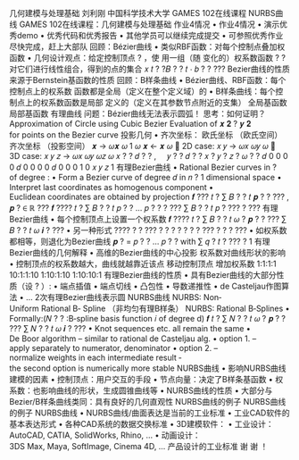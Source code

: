 几何建模与处理基础
刘利刚
中国科学技术大学
GAMES 102在线课程
NURBS曲线
GAMES 102在线课程：几何建模与处理基础
作业4情况
• 作业4情况
• 演示优秀demo
• 优秀代码和优秀报告
• 其他学员可以继续完成提交
• 可参照优秀作业尽快完成，赶上大部队
回顾：Bézier曲线
• 类似RBF函数：对每个控制点叠加权函数
• 几何设计观点：给定控制顶点
?
，使
用一组（随 变化的）权系数函数
?
?
对它们进行线性组合，得到的点的集合
𝑥 𝑡 ? ?𝐵 ?
?
𝑡 ⋅ 𝑏 ?
?
???
Bezier曲线的性质来源于Bernstein基函数的性质
回顾：B样条曲线
• Bézier曲线、RBF函数：每个控制点上的权系数
函数都是全局（定义在整个定义域）的
• B样条曲线：每个控制点上的权系数函数是局部
定义的（定义在其参数节点附近的支集）
全局基函数 局部基函数
有理曲线
问题：Bézier曲线无法表示圆弧！
思考：如何证明？
Approximation of Circle using Cubic Bezier Evaluation of 𝒙 𝟐 ? 𝒚 𝟐 for points on the Bezier curve
投影几何
• 齐次坐标：
欧氏坐标
（欧氏空间）
齐次坐标
（投影空间）
𝒙 →
𝜔𝒙
𝜔
1
𝜔
𝒙 ←
𝒙
𝜔
 2D case:
𝑥
𝑦
→
𝜔𝑥
𝜔𝑦
𝜔
 3D case:
𝑥
𝑦
𝑧
→
𝜔𝑥
𝜔𝑦
𝜔𝑧
𝜔
𝑥 ? ? 𝑑
?
? ,     𝑦
?
? 𝑑
?
?
𝑥 ?
𝑦 ?
𝑧 ?
𝜔 ?
?
𝑑 0 0 0
0 𝑑 0 0
0 0 𝑑 0
0 0 1 0
𝑥
𝑦
𝑧
1
有理Bezier曲线
• Rational Bezier curves in
?
of degree :
• Form a Bezier curve of degree 𝑑 in 𝑛 ? 1 dimensional
space
• Interpret last coordinates as homogenous component
• Euclidean coordinates are obtained by projection
𝒇
???
𝑡 ? ∑ 𝐵
?
?
𝑡 𝒑 ?
?
???
, 𝒑 ? ∈ ℝ ???
𝒇
????
𝑡 ?
∑ 𝐵 ?
?
𝑡
𝑝 ?
?
…
𝑝 ?
?
?
???
∑ 𝐵
?
?
𝑡 𝑝 ?
???
?
???
有理Bezier曲线
• 每个控制顶点上设置一个权系数
𝒇
????
𝑡 ?
∑ 𝐵
?
?
𝑡 𝜔 ? 𝒑 ?
?
???
∑ 𝐵
?
?
𝑡 𝜔 𝒊
?
???
• 另一种形式
????
?
?
???
?
?
?
?
?
?
?
???
? ?
?
???
• 如权系数都相等，则退化为Bezier曲线
𝒑 ? =
𝑝 ?
?
…
𝑝 ?
?
with ∑ 𝑞 ? 𝑡
?
???
? 1
有理Bezier曲线的几何解释
• 高维的Bezier曲线的中心投影
权系数对曲线形状的影响
• 控制顶点的权系数越大，曲线就越靠近该点
移动控制顶点
增加权系数
1:1:1:1 10:1:1:10
1:10:1:10
1:10:10:1
有理Bezier曲线的性质
• 具有Bezier曲线的大部分性质（设
?
）:
• 端点插值
• 端点切线
• 凸包性
• 导数递推性
• de Casteljau作图算法
• …
2次有理Bezier曲线表示圆
NURBS曲线
NURBS: Non‐Uniform Rational B‐
Spline （非均匀有理B样条）
NURBS: Rational B‐Splines
• Formally:(𝑁 ?
?
:B‐spline basis function 𝑖 of degree d)
𝒇 𝑡 ?
∑ 𝑁
?
?
𝑡 𝜔 ? 𝒑 ?
?
???
∑ 𝑁
?
?
𝑡 𝜔 𝒊
?
???
• Knot sequences etc. all remain the same
• De Boor algorithm – similar to rational de Casteljau alg.
• option 1. – apply separately to numerator, denominator
• option 2. – normalize weights in each intermediate result
‐ the second option is numerically more stable
NURBS曲线
• 影响NURBS曲线建模的因素
• 控制顶点：用户交互的手段
• 节点向量：决定了B样条基函数
• 权系数：也影响曲线的形状，生成圆锥曲线等
• NURBS曲线的性质
• 大部分与Bezier/B样条曲线类同：具有良好的几何直观性
NURBS曲线的例子
NURBS曲线的例子
NURBS曲线
• NURBS曲线/曲面表达是当前的工业标准
• 工业CAD软件的基本表达形式
• 各种CAD系统的数据交换标准
• 3D建模软件：
• 工业设计：AutoCAD, CATIA, SolidWorks, Rhino, …
• 动画设计：3DS Max, Maya, SoftImage, Cinema 4D, …
产品设计的工业标准
谢 谢 ！
